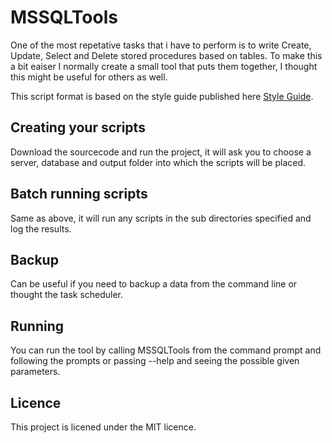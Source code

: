 # MSSQLTools

One of the most repetative tasks that i have to perform is to write Create, Update, Select and Delete stored procedures based on tables.
To make this a bit eaiser I normally create a small tool that puts them together, I thought this might be useful for others as well.

This script format is based on the style guide published here [Style Guide](https://github.com/jimmywyatt/SQLStyleGuide).

## Creating your scripts

Download the sourcecode and run the project, it will ask you to choose a server, database and output folder into which the scripts will be placed.

## Batch running scripts

Same as above, it will run any scripts in the sub directories specified and log the results.

## Backup

Can be useful if you need to backup a data from the command line or thought the task scheduler.

## Running

You can run the tool by calling MSSQLTools from the command prompt and following the prompts or passing --help and seeing the possible given parameters.

## Licence

This project is licened under the MIT licence.
